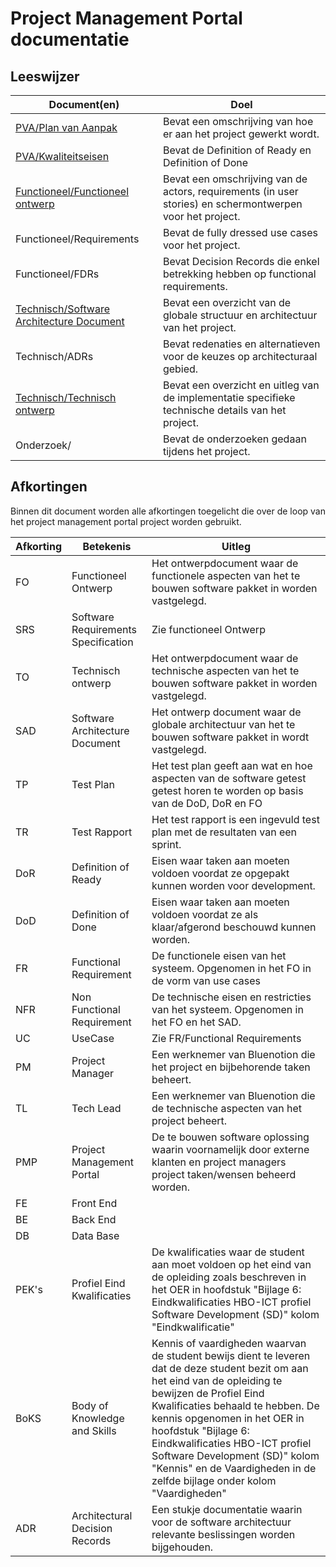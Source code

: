 # Project Management Portal documentatie

## Leeswijzer

| Document(en) | Doel |
|---|---|
| [PVA/Plan van Aanpak](./PVA/PlanVanAanpak.md) | Bevat een omschrijving van hoe er aan het project gewerkt wordt. |
| [PVA/Kwaliteitseisen](./PVA/kwaliteitseisen.md) | Bevat de Definition of Ready en Definition of Done |
| [Functioneel/Functioneel ontwerp](./Functioneel/FunctioneelOntwerp.md)  | Bevat een omschrijving van de actors, requirements (in user stories) en schermontwerpen voor het project. |
| Functioneel/Requirements | Bevat de fully dressed use cases voor het project.  |
| Functioneel/FDRs  | Bevat Decision Records die enkel betrekking hebben op functional requirements.  |
| [Technisch/Software Architecture Document](./Technisch/SoftwareArchitectureDocument.md)  | Bevat een overzicht van de globale structuur en architectuur van het project.  |
| Technisch/ADRs  | Bevat redenaties en alternatieven voor de keuzes op architecturaal gebied.  |
| [Technisch/Technisch ontwerp](./Technisch/TechnischOntwerp.md)  | Bevat een overzicht en uitleg van de implementatie specifieke technische details van het project.  |
| Onderzoek/  | Bevat de onderzoeken gedaan tijdens het project.  |

## Afkortingen

Binnen dit document worden alle afkortingen toegelicht die over de loop van het project management portal project worden gebruikt.

| Afkorting | Betekenis | Uitleg |
|---|---|---|
| FO | Functioneel Ontwerp | Het ontwerpdocument waar de functionele aspecten van het te bouwen software pakket in worden vastgelegd. |
| SRS | Software Requirements Specification | Zie functioneel Ontwerp |
| TO | Technisch ontwerp | Het ontwerpdocument waar de technische aspecten van het te bouwen software pakket in worden vastgelegd. |
| SAD | Software Architecture Document | Het ontwerp document waar de globale architectuur van het te bouwen software pakket in wordt vastgelegd. |
| TP | Test Plan | Het test plan geeft aan wat en hoe aspecten van de software getest getest horen te worden op basis van de DoD, DoR en FO |
| TR | Test Rapport | Het test rapport is een ingevuld test plan met de resultaten van een sprint. |
| DoR | Definition of Ready | Eisen waar taken aan moeten voldoen voordat ze opgepakt kunnen worden voor development. |
| DoD | Definition of Done | Eisen waar taken aan moeten voldoen voordat ze als klaar/afgerond beschouwd kunnen worden. |
| FR | Functional Requirement | De functionele eisen van het systeem. Opgenomen in het FO in de vorm van use cases |
| NFR | Non Functional Requirement | De technische eisen en restricties van het systeem. Opgenomen in het FO en het SAD. |
| UC | UseCase | Zie FR/Functional Requirements |
| PM | Project Manager | Een werknemer van Bluenotion die het project en bijbehorende taken beheert. |
| TL | Tech Lead | Een werknemer van Bluenotion die de technische aspecten van het project beheert. |
| PMP | Project Management Portal | De te bouwen software oplossing waarin voornamelijk door externe klanten en project managers project taken/wensen beheerd worden. |
| FE | Front End |  |
| BE | Back End |  |
| DB | Data Base |  |
| PEK's | Profiel Eind Kwalificaties | De kwalificaties waar de student aan moet voldoen op het eind van de opleiding zoals beschreven in het OER in hoofdstuk "Bijlage 6: Eindkwalificaties HBO-ICT profiel Software Development (SD)" kolom "Eindkwalificatie" |
| BoKS | Body of Knowledge and Skills | Kennis of vaardigheden waarvan de student bewijs dient te leveren dat de deze student bezit om aan het eind van de opleiding te bewijzen de Profiel Eind Kwalificaties behaald te hebben. De kennis opgenomen in het OER in hoofdstuk "Bijlage 6: Eindkwalificaties HBO-ICT profiel Software Development (SD)" kolom "Kennis" en de Vaardigheden in de zelfde bijlage onder kolom "Vaardigheden" |
| ADR | Architectural Decision Records | Een stukje documentatie waarin voor de software architectuur relevante beslissingen worden bijgehouden. |
